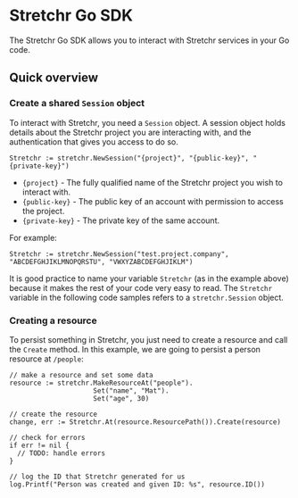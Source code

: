 # Stretchr Go SDK

The Stretchr Go SDK allows you to interact with Stretchr services in your Go code.

## Quick overview

### Create a shared `Session` object

To interact with Stretchr, you need a `Session` object.  A session object holds details about the Stretchr project you are interacting with, and the authentication that gives you access to do so.

    Stretchr := stretchr.NewSession("{project}", "{public-key}", "{private-key}")

  * `{project}` - The fully qualified name of the Stretchr project you wish to interact with.
  * `{public-key}` - The public key of an account with permission to access the project.
  * `{private-key}` - The private key of the same account.
  
For example:

    Stretchr := stretchr.NewSession("test.project.company", "ABCDEFGHJIKLMNOPQRSTU", "VWXYZABCDEFGHJIKLM")

  
It is good practice to name your variable `Stretchr` (as in the example above) because it makes the rest of your code very easy to read.  The `Stretchr` variable in the following code samples refers to a `stretchr.Session` object.

### Creating a resource

To persist something in Stretchr, you just need to create a resource and call the `Create` method.  In this example, we are going to persist a person resource at `/people`:

    // make a resource and set some data
    resource := stretchr.MakeResourceAt("people").
                         Set("name", "Mat").
                         Set("age", 30)
    
    // create the resource
    change, err := Stretchr.At(resource.ResourcePath()).Create(resource)
    
    // check for errors
    if err != nil {
      // TODO: handle errors
    }
    
    // log the ID that Stretchr generated for us
    log.Printf("Person was created and given ID: %s", resource.ID())